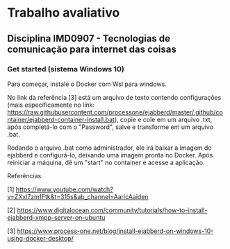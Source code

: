 # Trabalho avaliativo
## Disciplina IMD0907 - Tecnologias de comunicação para internet das coisas

### Get started (sistema Windows 10)
Para começar, instale o Docker com Wsl para windows.  

No link da referência [3] está um arquivo de texto contendo configurações (mais especificamente no link: https://raw.githubusercontent.com/processone/ejabberd/master/.github/container/ejabberd-container-install.bat), copie e cole em um arquivo .txt, após completá-lo com o "Password", salve e transforme em um arquivo .bat.  

Rodando o arquivo .bat como administrador, ele irá baixar a imagem do ejabberd e configurá-lo, deixando uma imagem pronta no Docker. Após reiniciar a máquina, dê um "start" no container e acesse a aplicação.  

Referências  

[1] https://www.youtube.com/watch?v=ZXxl7zm1Ftk&t=315s&ab_channel=AaricAaiden  

[2] https://www.digitalocean.com/community/tutorials/how-to-install-ejabberd-xmpp-server-on-ubuntu  

[3] https://www.process-one.net/blog/install-ejabberd-on-windows-10-using-docker-desktop/